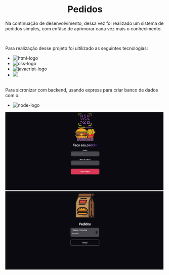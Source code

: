 
<h1 align="center">Pedidos</h1>
<p>Na continuação de desenvolvimento, dessa vez foi realizado um sistema de pedidos simples, com enfâse de aprimorar cada vez mais o conhecimento.</p>
<br>

<label>Para realização desse projeto foi ultilizado as seguintes tecnologias:
<ul>
<li><img src="https://img.shields.io/badge/HTML5-E34F26?style=for-the-badge&logo=html5&logoColor=white" alt="html-logo"></li>
<li><img src="https://img.shields.io/badge/CSS3-1572B6?style=for-the-badge&logo=css3&logoColor=white" alt="css-logo"></li>
<li><img src="https://img.shields.io/badge/JavaScript-F7DF1E?style=for-the-badge&logo=javascript&logoColor=black" alt="javacript-logo"></li>
<li><img src="https://img.shields.io/badge/React-20232A?style=for-the-badge&logo=react&logoColor=61DAFB"/></li>
<br>
</ul>

<label>Para sicronizar com backend, usando express para criar banco de dados com o:
   <ul>
   <li><img src="https://img.shields.io/badge/Node.js-43853D?style=for-the-badge&logo=node.js&logoColor=white" alt="node-logo"> </li>
  </ul>

<img src="https://github.com/TulioFarias/Pedidos/blob/master/src/assets/pedidos1.png?raw=true" width="500px" heigth="400px">
<img src="https://github.com/TulioFarias/Pedidos/blob/master/src/assets/pedidos%202.png?raw=true" width="500px" heigth="400px">
